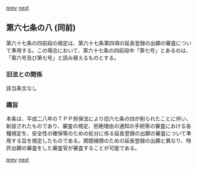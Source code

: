 [prev](/specific/markdowns/特許法/090_Mp-Ch_4-Se_1-At_67_7.md)
[next](/specific/markdowns/特許法/092_Mp-Ch_4-Se_1-At_68.md)
## 第六七条の八 (同前)
第六十七条の四前段の規定は、第六十七条第四項の延長登録の出願の審査について準用する。この場合において、第六十七条の四前段中「第七号」とあるのは、「第六号及び第七号」と読み替えるものとする。


### 旧法との関係
該当条文なし

### 趣旨
本条は、平成二八年のＴＰＰ担保法により旧六七条の四が削られたことに伴い、新設されたものであり、審査の規定、拒絶理由の通知の手続等の審査における各種規定を、安全性の確保等のための処分に係る延長登録の出願の審査について準用する旨を規定したものである。期間補償のための延長登録の出願と異なり、特許出願の審査をした審査官が審査することが可能である。


[prev](/specific/markdowns/特許法/090_Mp-Ch_4-Se_1-At_67_7.md)
[next](/specific/markdowns/特許法/092_Mp-Ch_4-Se_1-At_68.md)